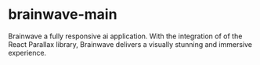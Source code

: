 # brainwave-main
 Brainwave a fully responsive ai application. With the integration of of the React Parallax library, Brainwave delivers a visually stunning and immersive experience.
